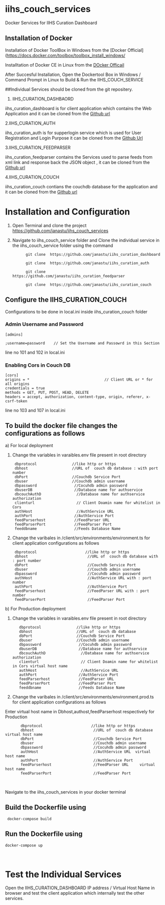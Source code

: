 # iihs_couch_services
Docker Services for IIHS Curation Dashboard

## Installation of Docker

  Installation of Docker ToolBox in Windows from the [Docker Official](https://docs.docker.com/toolbox/toolbox_install_windows/
  
  Installtation of Docker CE in Linux from the [DOcker Officail](https://docs.docker.com/install/linux/docker-ce/ubuntu/)
  
After Succesful Installation, Open the Dockertool Box in Windows / Command Prompt in Linux to Build & Run the IIHS_COUCH_SERVICE  
  
##Individual Services should be cloned from the git repositery.

1. IIHS_CURATION_DASHBAORD

iihs_curation_dashboard is for client  application which contains the Web Application and it can be cloned from the [Github url]( https://github.com/janastu/iihs_curation_dashboard)

2.IIHS_CURATION_AUTH

iihs_curation_auth is for supperlogin service which is used for User Registration and Login Purpose  it can be cloned from the [Github Url](https://github.com/janastu/iihs_curation_auth)

3.IIHS_CURATION_FEEDPARSER

iihs_curation_feedparser  contains the Services used to parse feeds from xml link and response back the JSON object , it can be cloned from the [Github url]( https://github.com/janastu/iihs_curation_feedparser)

4.IIHS_CURATION_COUCH

iihs_curation_couch contians the couchdb database for the application and it can be cloned from the [Github url ](https://github.com/janastu/iihs_curation_couch)


# Installation and Configuration

  1) Open Terminal and clone the project https://github.com/janastu/iihs_couch_services

  2) Navigate to iihs_couch_service folder and Clone the individual service in the iihs_couch_service folder using the command 
  
               git clone  https://github.com/janastu/iihs_curation_dashboard
          
               git clone  https://github.com/janastu/iihs_curation_auth
          
               git clone  https://github.com/janastu/iihs_curation_feedparser
           
               git clone  https://github.com/janastu/iihs_curation_couch
          
  
  
## Configure the IIHS_CURATION_COUCH

Configurations to be done in local.ini inside iihs_curation_couch folder 

### Admin Username and Password

    [admins]
    
    ;username=password    // Set the Username and Passowrd in this Section
    
line no 101 and 102 in local.ini

### Enabling Cors in Couch DB

    [cors]
    origins = *                                  // Client URL or * for all origins
    credentials = true
    methods = GET, PUT, POST, HEAD, DELETE
    headers = accept, authorization, content-type, origin, referer, x-csrf-token
    
    
line no 103 and 107 in local.ini
 
 
 ## To build the docker file changes the configurations as follows

a) For local deployment


   1) Change the variables in varaibles.env file present in root directory 
   
           dbprotocol                //like http or https
           dbhost                    //URL of  couch db database : with port number 
           dbPort                    //Couchdb Service Port
           dbuser                    //Couchdb admin username                  
           dbpassword                 //Cocuhdb admin password
           dbuserDB                   //Database name for authservice
           dbcouchAuthD                //Database name for authservice authorization
           clienturl                   // Client Doamin name for whitelist in Cors  
           authHost                    //AuthService URL
           authPort                   //AuthService Port
           feedParserhost             //FeedParser URL
           feedParserPort             //FeedParser Port
           feeddbname                 //Feeds Database Name
          
 
  
   
   
   2) Change the varibales in /client/src/environments/environment.ts  for client application configurations
      as follows
      
           dbprotocol                      //like http or https
           dbhost                           //URL of  couch db database with : port number 
           dbPort                           //Couchdb Service Port
           dbuser                           //Couchdb admin username
           dbpassword                       //Cocuhdb admin password
           authHost                         //AuthService URL with : port number 
           authPort                         //AuthService Port
           feedParserhost                   //FeedParser URL with : port number
           feedParserPort                   //FeedParser Port

 
 
b) For Production deployment

 1) Change the variables in varaibles.env file present in root directory 
   
           dbprotocol                //like http or https
           dbhost                    //URL of  couch db database 
           dbPort                    //Couchdb Service Port
           dbuser                    //Couchdb admin username                  
           dbpassword                 //Cocuhdb admin password
           dbuserDB                   //Database name for authservice
           dbcouchAuthD                //Database name for authservice authorization
           clienturl                   // Client Doamin name for whitelist in Cors virtual host name 
           authHost                    //AuthService URL
           authPort                   //AuthService Port
           feedParserhost             //FeedParser URL
           feedParserPort             //FeedParser Port
           feeddbname                 //Feeds Database Name
   
   
   2) Change the varibales in /client/src/environments/environment.prod.ts  for client application configurations
      as follows
      
Enter virtual host name in  Dbhost,authost,feedParserhost respectively for Production 


           dbprotocol                      //like http or https
           dbhost                           //URL of  couch db database virtual host name
           dbPort                           //Couchdb Service Port
           dbuser                           //Couchdb admin username
           dbpassword                       //Cocuhdb admin password
           authHost                         //AuthService URL  virtual host name
           authPort                         //AuthService Port
           feedParserhost                   //FeedParser URL     virtual host name
           feedParserPort                   //FeedParser Port
  
  
   
Navigate to the iihs_couch_services in your docker terminal


## Build the Dockerfile using    

     docker-compose build

## Run the Dockerfile using     
    
    docker-compose up
   
   
# Test the Individual Services

Open the IIHS_CURATION_DASHBOARD IP address / Virtual Host Name in browser and test the client application which internally test the other services.

